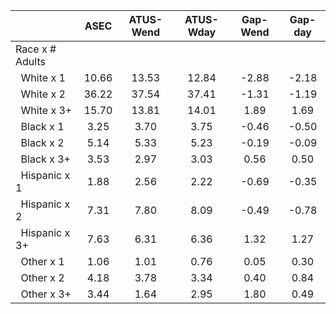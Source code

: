 
|                      |         ASEC |    ATUS-Wend |    ATUS-Wday |     Gap-Wend |      Gap-day |
| -------------------- | :----------: | :----------: | :----------: | :----------: | :----------: |
| Race x # Adults      |              |              |              |              |              |
| &nbsp;&nbsp;White x 1 |        10.66 |        13.53 |        12.84 |        -2.88 |        -2.18 |
| &nbsp;&nbsp;White x 2 |        36.22 |        37.54 |        37.41 |        -1.31 |        -1.19 |
| &nbsp;&nbsp;White x 3+ |        15.70 |        13.81 |        14.01 |         1.89 |         1.69 |
| &nbsp;&nbsp;Black x 1 |         3.25 |         3.70 |         3.75 |        -0.46 |        -0.50 |
| &nbsp;&nbsp;Black x 2 |         5.14 |         5.33 |         5.23 |        -0.19 |        -0.09 |
| &nbsp;&nbsp;Black x 3+ |         3.53 |         2.97 |         3.03 |         0.56 |         0.50 |
| &nbsp;&nbsp;Hispanic x 1 |         1.88 |         2.56 |         2.22 |        -0.69 |        -0.35 |
| &nbsp;&nbsp;Hispanic x 2 |         7.31 |         7.80 |         8.09 |        -0.49 |        -0.78 |
| &nbsp;&nbsp;Hispanic x 3+ |         7.63 |         6.31 |         6.36 |         1.32 |         1.27 |
| &nbsp;&nbsp;Other x 1 |         1.06 |         1.01 |         0.76 |         0.05 |         0.30 |
| &nbsp;&nbsp;Other x 2 |         4.18 |         3.78 |         3.34 |         0.40 |         0.84 |
| &nbsp;&nbsp;Other x 3+ |         3.44 |         1.64 |         2.95 |         1.80 |         0.49 |

